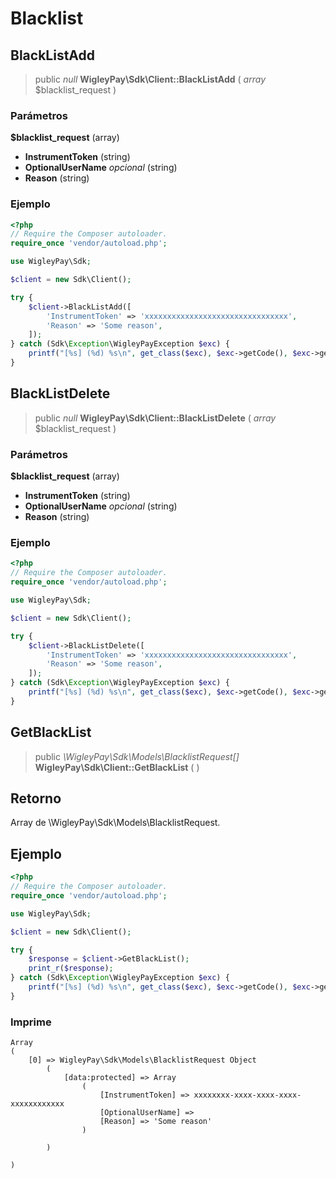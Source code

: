# Blacklist

## BlackListAdd
> public *null* **WigleyPay\\Sdk\\Client::BlackListAdd** ( *array* $blacklist_request )

### Parámetros

**$blacklist_request** (array)

  * **InstrumentToken** (string)
  * **OptionalUserName** *opcional* (string)
  * **Reason** (string)

### Ejemplo

```php
<?php
// Require the Composer autoloader.
require_once 'vendor/autoload.php';

use WigleyPay\Sdk;

$client = new Sdk\Client();

try {
    $client->BlackListAdd([
        'InstrumentToken' => 'xxxxxxxxxxxxxxxxxxxxxxxxxxxxxxxx',
        'Reason' => 'Some reason',
    ]);
} catch (Sdk\Exception\WigleyPayException $exc) {
    printf("[%s] (%d) %s\n", get_class($exc), $exc->getCode(), $exc->getMessage());
}

```

## BlackListDelete
> public *null* **WigleyPay\\Sdk\\Client::BlackListDelete** ( *array* $blacklist_request )

### Parámetros

**$blacklist_request** (array)

  * **InstrumentToken** (string)
  * **OptionalUserName** *opcional* (string)
  * **Reason** (string)

### Ejemplo

```php
<?php
// Require the Composer autoloader.
require_once 'vendor/autoload.php';

use WigleyPay\Sdk;

$client = new Sdk\Client();

try {
    $client->BlackListDelete([
        'InstrumentToken' => 'xxxxxxxxxxxxxxxxxxxxxxxxxxxxxxxx',
        'Reason' => 'Some reason',
    ]);
} catch (Sdk\Exception\WigleyPayException $exc) {
    printf("[%s] (%d) %s\n", get_class($exc), $exc->getCode(), $exc->getMessage());
}

```

## GetBlackList
> public *\\WigleyPay\\Sdk\\Models\\BlacklistRequest[]* **WigleyPay\\Sdk\\Client::GetBlackList** ( )

## Retorno

Array de \\WigleyPay\\Sdk\\Models\\BlacklistRequest.

## Ejemplo

```php
<?php
// Require the Composer autoloader.
require_once 'vendor/autoload.php';

use WigleyPay\Sdk;

$client = new Sdk\Client();

try {
    $response = $client->GetBlackList();
    print_r($response);
} catch (Sdk\Exception\WigleyPayException $exc) {
    printf("[%s] (%d) %s\n", get_class($exc), $exc->getCode(), $exc->getMessage());
}

```

### Imprime

```
Array
(
    [0] => WigleyPay\Sdk\Models\BlacklistRequest Object
        (
            [data:protected] => Array
                (
                    [InstrumentToken] => xxxxxxxx-xxxx-xxxx-xxxx-xxxxxxxxxxxx
                    [OptionalUserName] =>
                    [Reason] => 'Some reason'
                )

        )

)

```
